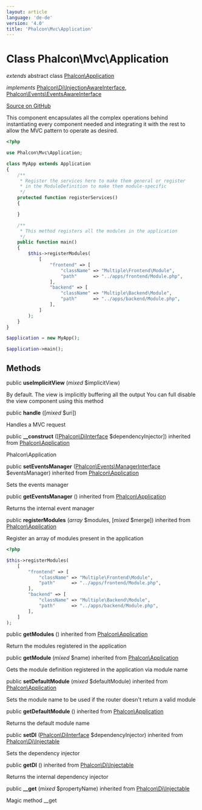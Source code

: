 ```yaml
---
layout: article
language: 'de-de'
version: '4.0'
title: 'Phalcon\Mvc\Application'
---
```


# Class **Phalcon\Mvc\Application**

*extends* abstract class [Phalcon\Application](/4.0/en/api/Phalcon_Application)

*implements* [Phalcon\Di\InjectionAwareInterface](/4.0/en/api/Phalcon_Di_InjectionAwareInterface), [Phalcon\Events\EventsAwareInterface](/4.0/en/api/Phalcon_Events_EventsAwareInterface)

<a href="https://github.com/phalcon/cphalcon/tree/v4.0.0/phalcon/mvc/application.zep" class="btn btn-default btn-sm">Source on GitHub</a>

This component encapsulates all the complex operations behind instantiating every component needed and integrating it with the rest to allow the MVC pattern to operate as desired.

```php
<?php

use Phalcon\Mvc\Application;

class MyApp extends Application
{
    /**
     * Register the services here to make them general or register
     * in the ModuleDefinition to make them module-specific
     */
    protected function registerServices()
    {

    }

    /**
     * This method registers all the modules in the application
     */
    public function main()
    {
        $this->registerModules(
            [
                "frontend" => [
                    "className" => "Multiple\Frontend\Module",
                    "path"      => "../apps/frontend/Module.php",
                ],
                "backend" => [
                    "className" => "Multiple\Backend\Module",
                    "path"      => "../apps/backend/Module.php",
                ],
            ]
        );
    }
}

$application = new MyApp();

$application->main();

```

## Methods

public **useImplicitView** (*mixed* $implicitView)

By default. The view is implicitly buffering all the output You can full disable the view component using this method

public **handle** ([*mixed* $uri])

Handles a MVC request

public **__construct** ([[Phalcon\DiInterface](/4.0/en/api/Phalcon_DiInterface) $dependencyInjector]) inherited from [Phalcon\Application](/4.0/en/api/Phalcon_Application)

Phalcon\Application

public **setEventsManager** ([Phalcon\Events\ManagerInterface](/4.0/en/api/Phalcon_Events_ManagerInterface) $eventsManager) inherited from [Phalcon\Application](/4.0/en/api/Phalcon_Application)

Sets the events manager

public **getEventsManager** () inherited from [Phalcon\Application](/4.0/en/api/Phalcon_Application)

Returns the internal event manager

public **registerModules** (*array* $modules, [*mixed* $merge]) inherited from [Phalcon\Application](/4.0/en/api/Phalcon_Application)

Register an array of modules present in the application

```php
<?php

$this->registerModules(
    [
        "frontend" => [
            "className" => "Multiple\Frontend\Module",
            "path"      => "../apps/frontend/Module.php",
        ],
        "backend" => [
            "className" => "Multiple\Backend\Module",
            "path"      => "../apps/backend/Module.php",
        ],
    ]
);

```

public **getModules** () inherited from [Phalcon\Application](/4.0/en/api/Phalcon_Application)

Return the modules registered in the application

public **getModule** (*mixed* $name) inherited from [Phalcon\Application](/4.0/en/api/Phalcon_Application)

Gets the module definition registered in the application via module name

public **setDefaultModule** (*mixed* $defaultModule) inherited from [Phalcon\Application](/4.0/en/api/Phalcon_Application)

Sets the module name to be used if the router doesn't return a valid module

public **getDefaultModule** () inherited from [Phalcon\Application](/4.0/en/api/Phalcon_Application)

Returns the default module name

public **setDI** ([Phalcon\DiInterface](/4.0/en/api/Phalcon_DiInterface) $dependencyInjector) inherited from [Phalcon\Di\Injectable](/4.0/en/api/Phalcon_Di_Injectable)

Sets the dependency injector

public **getDI** () inherited from [Phalcon\Di\Injectable](/4.0/en/api/Phalcon_Di_Injectable)

Returns the internal dependency injector

public **__get** (*mixed* $propertyName) inherited from [Phalcon\Di\Injectable](/4.0/en/api/Phalcon_Di_Injectable)

Magic method __get